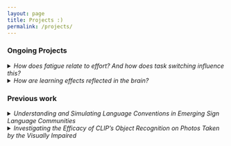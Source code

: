 ```yaml
---
layout: page
title: Projects :)
permalink: /projects/
---
```


### Ongoing Projects
<details>
  <summary><span style="font-size:0.7em;"></span> <em>How does fatigue relate to effort? And how does task switching influence this?</em></summary>
  <p>The overarching goal of this project is to understand how cognitive fatigue relates to effort, and how switching between tasks may alter that relationship. So far, I have designed an online behavioral task to analyze how self-selected rest times change depending on performance levels and task switches. Currently, I am developing a computational model based on this data to better understand the impact of task switches on the rejuvenating aspects of rest.</p>
</details>
<details>
  <summary><span style="font-size:0.7em;"></span> <em>How are learning effects reflected in the brain?</em></summary>
  <p>This project aims to understand changes in brain activity when people get more experience with a specific task. Currently, I am using an fMRI dataset where subjects had numerous experiences with the same cognitive control tasks to understand how the distribution of activated networks changes over time from practice.</p>
</details>



### Previous work
<details>
  <summary><span style="font-size:0.7em;"></span> <em>Understanding and Simulating Language Conventions in Emerging Sign Language Communities</em></summary>
  <p>Advised by Tom Griffiths as well as Bill Thompson and Robert Hawkins, this project was the result of a semester-long independent work research project at Princeton. We utilized, coded, and adapted multiple versions of a Hierarchical Bayesian Model to simulate language emergence in various population sizes. By testing models that accounted for partner-specific memory, this project then identified which model best matched with qualitative data about how emerging sign languages develop.</p>
</details>
<details>
  <summary><span style="font-size:0.8em;"></span> <em>Investigating the Efficacy of CLIP’s Object Recognition on Photos Taken by the Visually Impaired</em></summary>
  <p>Advised by Olga Russakovsky at Princeton, this project was the result of a semester-long independent work research project during my undergraduate degree. I tested the CLIP image recognition system on a dataset of images taken by the Blind or Visually Impaired (the VizWiz-Captions dataset), to identify whether this novel image recognition system—not explicitly trained on images from sighted individuals—would be able to fulfill the needs of a large part of the population. In doing so, I developed a system to statistically evaluate CLIP’s accuracy on this dataset, and attempted to improve it’s accuracy by fine-tuning a neural network classifier and adding it to the testing pipeline.</p>
</details>